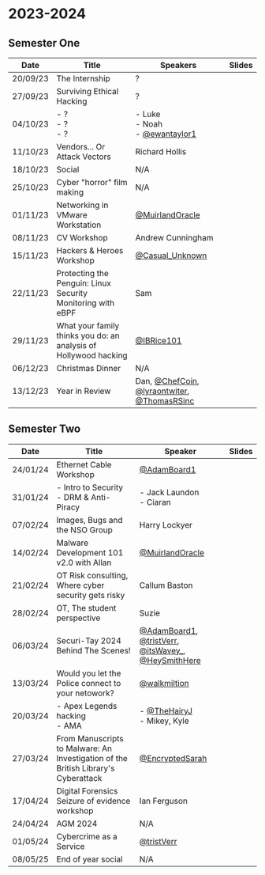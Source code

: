 # 2023-2024

## Semester One

| Date     | Title                                                            | Speakers                                                                                                                                           | Slides |
| -------- | ---------------------------------------------------------------- | -------------------------------------------------------------------------------------------------------------------------------------------------- | ------ |
| 20/09/23 | The Internship                                                   | ?                                                                                                                                                  |        |
| 27/09/23 | Surviving Ethical Hacking                                        | ?                                                                                                                                                  |        |
| 04/10/23 | - ?<br>- ?<br>- ?                                                | - Luke<br>- Noah<br>- [@ewantaylor1](https://twitter.com/ewantaylor1)                                                                              |        |
| 11/10/23 | Vendors... Or Attack Vectors                                     | Richard Hollis                                                                                                                                     |        |
| 18/10/23 | Social                                                           | N/A                                                                                                                                                |        |
| 25/10/23 | Cyber "horror" film making                                       | N/A                                                                                                                                                |        |
| 01/11/23 | Networking in VMware Workstation                                 | [@MuirlandOracle](https://twitter.com/MuirlandOracle)                                                                                              |        |
| 08/11/23 | CV Workshop                                                      | Andrew Cunningham                                                                                                                                  |        |
| 15/11/23 | Hackers & Heroes Workshop                                        | [@Casual_Unknown](https://twitter.com/Casual_Unknown)                                                                                              |        |
| 22/11/23 | Protecting the Penguin: Linux Security Monitoring with eBPF      | Sam                                                                                                                                                |        |
| 29/11/23 | What your family thinks you do: an analysis of Hollywood hacking | [@IBRice101](https://twitter.com/IBRice101)                                                                                                        |        |
| 06/12/23 | Christmas Dinner                                                 | N/A                                                                                                                                                |        |
| 13/12/23 | Year in Review                                                   | Dan, [@ChefCoin](https://twitter.com/ChefCoin), [@lyraontwiter](https://twitter.com/lyraontwiter), [@ThomasRSinc](https://twitter.com/ThomasRSinc) |        |

## Semester Two

| Date     | Title                                                                              | Speaker                                                                                                                                                                                        | Slides |
| -------- | ---------------------------------------------------------------------------------- | ---------------------------------------------------------------------------------------------------------------------------------------------------------------------------------------------- | ------ |
| 24/01/24 | Ethernet Cable Workshop                                                            | [@AdamBoard1](https://twitter.com/AdamBoard1)                                                                                                                                                  |        |
| 31/01/24 | - Intro to Security<br>- DRM & Anti-Piracy                                         | - Jack Laundon<br>- Ciaran                                                                                                                                                                     |        |
| 07/02/24 | Images, Bugs and the NSO Group                                                     | Harry Lockyer                                                                                                                                                                                  |        |
| 14/02/24 | Malware Development 101 v2.0 with Allan                                            | [@MuirlandOracle](https://twitter.com/MuirlandOracle)                                                                                                                                          |        |
| 21/02/24 | OT Risk consulting, Where cyber security gets risky                                | Callum Baston                                                                                                                                                                                  |        |
| 28/02/24 | OT, The student perspective                                                        | Suzie                                                                                                                                                                                          |        |
| 06/03/24 | Securi-Tay 2024 Behind The Scenes!                                                 | [@AdamBoard1](https://twitter.com/AdamBoard1), [@tristVerr](https://twitter.com/tristVerr), [@itsWavey_](https://twitter.com/itsWavey_), [@HeySmithHere](https://twitter.com/HeySmithHere)<br> |        |
| 13/03/24 | Would you let the Police connect to your netowork?                                 | [@walkmiltion](https://twitter.com/walkmilton)                                                                                                                                                 |        |
| 20/03/24 | - Apex Legends hacking<br>- AMA                                                    | - [@TheHairyJ](https://twitter.com/TheHairyJ)<br>- Mikey, Kyle                                                                                                                                 |        |
| 27/03/24 | From Manuscripts to Malware: An Investigation of the British Library's Cyberattack | [@EncryptedSarah](https://twitter.com/EncryptedSarah)                                                                                                                                          |        |
| 17/04/24 | Digital Forensics Seizure of evidence workshop                                     | Ian Ferguson                                                                                                                                                                                   |        |
| 24/04/24 | AGM 2024                                                                           | N/A                                                                                                                                                                                            |        |
| 01/05/24 | Cybercrime as a Service                                                            | [@tristVerr](https://twitter.com/tristVerr)                                                                                                                                                    |        |
| 08/05/25 | End of year social                                                                 | N/A                                                                                                                                                                                            |        |
